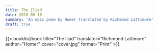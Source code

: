 ```yaml
---
title: The Iliad
date: 2018-05-18
summary: 'An epic poem by Homer translated by Richmond Lattimore'
draft: true
---
```


{{< booklist/book
title="The Iliad"
translator="Richmond Lattimore"
author="Homer"
cover="cover.jpg"
format="Print" >}}
